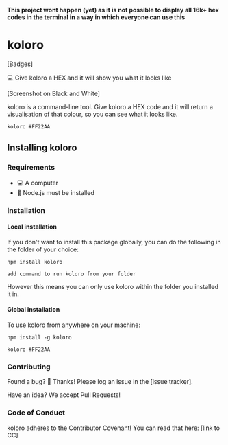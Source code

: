 **This project wont happen (yet) as it is not possible to display all 16k+ hex codes in the terminal in a way in which everyone can use this**


# koloro

[Badges]

:computer: Give koloro a HEX and it will show you what it looks like

[Screenshot on Black and White]

koloro is a command-line tool. Give koloro a HEX code and it will return a visualisation of that colour, so you can see what it looks like.

`koloro #FF22AA`

## Installing koloro

### Requirements

- :computer: A computer
- :sparkling_heart: Node.js must be installed

### Installation

#### Local installation

If you don't want to install this package globally, you can do the following in the folder of your choice:

`npm install koloro`

`add command to run koloro from your folder`

However this means you can only use koloro within the folder you installed it in.

#### Global installation

To use koloro from anywhere on your machine:

`npm install -g koloro`

`koloro #FF22AA`

### Contributing

Found a bug? :bug: Thanks! Please log an issue in the [issue tracker].

Have an idea? We accept Pull Requests!

### Code of Conduct

koloro adheres to the Contributor Covenant! You can read that here: [link to CC]
